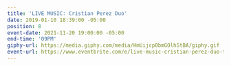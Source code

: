 ```yaml
---
title: 'LIVE MUSIC: Cristian Perez Duo'
date: 2019-01-10 18:39:00 -05:00
position: 8
event-date: 2021-11-20 19:00:00 -05:00
end-time: '09PM'
giphy-url: https://media.giphy.com/media/HmUijcp0bmGOlhStBA/giphy.gif
event-url: https://www.eventbrite.com/e/live-music-cristian-perez-duo-tickets-200089552237
---
```


